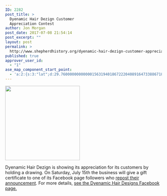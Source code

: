```yaml
---
ID: 2282
post_title: >
  Dyenamic Hair Dezign Customer
  Appreciation Contest
author: Jon Morgan
post_date: 2017-07-08 21:54:14
post_excerpt: ""
layout: post
permalink: >
  http://www.shepherdhistory.org/dyenamic-hair-dezign-customer-appreciation-contest/
published: true
approver_user_id:
  - "1"
ase_map_component_start_point:
  - 'a:2:{s:3:"lat";d:29.760000000000001563194018672220408916473388671875;s:3:"lng";d:-95.3799999999999954525264911353588104248046875;}'
---
```

<img title="" src="http://www.shepherdhistory.org/wp-content/uploads/2017/07/null-1.png" alt="" width="240" height="240" />

Dyenamic Hair Dezign is showing its appreciation for its customers by holding a drawing. On Saturday, July 15th the business will give a gift certificate to one of its Facebook page followers who <a href="https://www.facebook.com/dyenamic.hairdezigns/posts/1440346982671186">repost their announcement</a>. For more details, <a href="https://www.facebook.com/dyenamic.hairdezigns">see the Dyenamic Hair Designs Facebook page.</a>